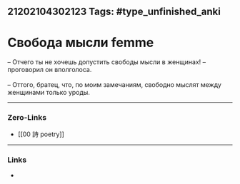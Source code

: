 21202104302123
Tags: #type_unfinished_anki 
---
# Свобода мысли femme

– Отчего ты не хочешь допустить свободы мысли в женщинах! – проговорил он вполголоса.<br><br>– Оттого, братец, что, по моим замечаниям, свободно мыслят между женщинами только уроды.

---
### Zero-Links
- [[00 詩 poetry]]
---
### Links
-
